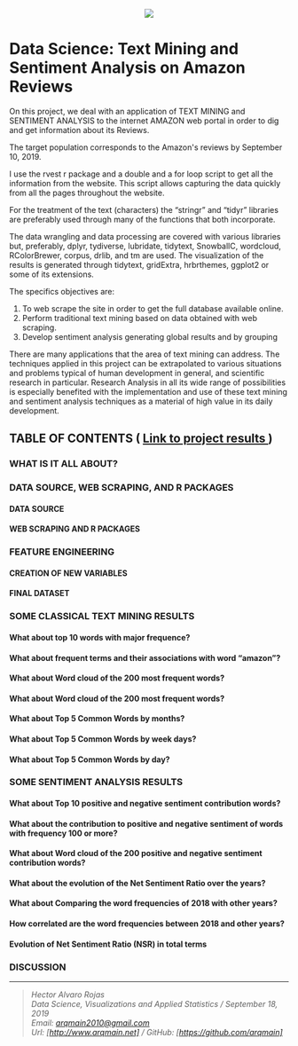 <p align="center">
<img  src="http://arqmain.net/Researches/Researchs/Amazon_Reviews/images/amazon1.gif">
</p>

 # Data Science: Text Mining and Sentiment Analysis on Amazon Reviews 

On this project, we deal with an application of TEXT MINING and SENTIMENT ANALYSIS to the internet AMAZON web portal in order to dig and get information about its Reviews.

The target population corresponds to the Amazon's reviews by September 10, 2019.

I use the rvest r package and a double and a for loop script to get all the information from the website. This script allows capturing the data quickly from all the pages throughout the website.

For the treatment of the text (characters) the “stringr” and “tidyr” libraries are preferably used through many of the functions that both incorporate.

The data wrangling and data processing are covered with various libraries but, preferably, dplyr, tydiverse, lubridate, tidytext, SnowballC, wordcloud, RColorBrewer, corpus,  drlib, and tm are used. The visualization of the results is generated through tidytext, gridExtra, hrbrthemes, ggplot2 or some of its extensions.

The specifics objectives are:
1) To web scrape the site in order to get the full database available online.
2) Perform traditional text mining based on data obtained with web scraping.
3) Develop sentiment analysis generating global results and by grouping

There are many applications that the area of text mining can address. The techniques applied in this project can be extrapolated to various situations and problems typical of human development in general, and scientific research in particular. Research Analysis in all its wide range of possibilities is especially benefited with the implementation and use of these text mining and sentiment analysis techniques as a material of high value in its daily development.

## TABLE OF CONTENTS   (  [  Link to project results ]( http://arqmain.net/Researches/Researchs/Amazon_Reviews/AMAZON_Reviews.html))

### WHAT IS IT ALL ABOUT?

### DATA SOURCE, WEB SCRAPING, AND R PACKAGES
#### DATA SOURCE
#### WEB SCRAPING AND R PACKAGES

### FEATURE ENGINEERING
#### CREATION OF NEW VARIABLES
#### FINAL DATASET

### SOME CLASSICAL TEXT MINING RESULTS
#### What about top 10 words with major frequence?
#### What about frequent terms and their associations with word “amazon”?
#### What about Word cloud of the 200 most frequent words?
#### What about Word cloud of the 200 most frequent words?
#### What about Top 5 Common Words by months?
#### What about Top 5 Common Words by week days?
#### What about Top 5 Common Words by day?

### SOME SENTIMENT ANALYSIS RESULTS
#### What about Top 10 positive and negative sentiment contribution words?
#### What about the contribution to positive and negative sentiment of words with frequency 100 or more?
#### What about Word cloud of the 200 positive and negative sentiment contribution words?
#### What about the evolution of the Net Sentiment Ratio over the years?
#### What about Comparing the word frequencies of 2018 with other years?
#### How correlated are the word frequencies between 2018 and other years?
#### Evolution of Net Sentiment Ratio (NSR) in total terms

### DISCUSSION

<hr>

><i>Hector Alvaro Rojas<br>
>Data Science, Visualizations and Applied Statistics / September 18, 2019<br>
>Email: <arqmain2010@gmail.com> <br>
>Url: [http://www.arqmain.net]   /   GitHub: [https://github.com/arqmain]</i>
